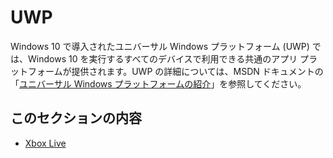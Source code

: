 # UWP

Windows 10 で導入されたユニバーサル Windows プラットフォーム (UWP) では、Windows 10 を実行するすべてのデバイスで利用できる共通のアプリ プラットフォームが提供されます。UWP の詳細については、MSDN ドキュメントの「[ユニバーサル Windows プラットフォームの紹介](https://docs.microsoft.com/ja-jp/windows/uwp/get-started/universal-application-platform-guide)」を参照してください。

## このセクションの内容

* [Xbox Live](xbox-live.md)
